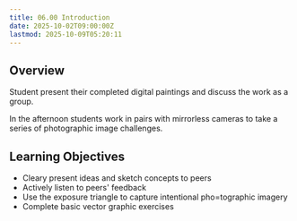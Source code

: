 ```yaml
---
title: 06.00 Introduction
date: 2025-10-02T09:00:00Z
lastmod: 2025-10-09T05:20:11
---
```


## Overview

Student present their completed digital paintings and discuss the work as a group.

In the afternoon students work in pairs with mirrorless cameras to take a series of photographic image challenges.

## Learning Objectives

- Cleary present ideas and sketch concepts to peers
- Actively listen to peers' feedback
- Use the exposure triangle to capture intentional pho=tographic imagery
- Complete basic vector graphic exercises
